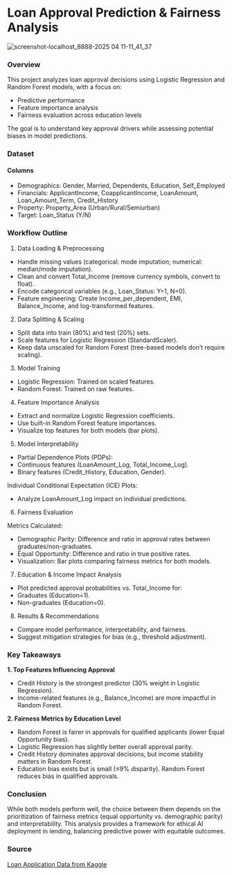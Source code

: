 # Loan Approval Prediction & Fairness Analysis

![screenshot-localhost_8888-2025 04 11-11_41_37](https://github.com/user-attachments/assets/0d7c2ca9-7673-498b-be1d-6130d659a208)

### Overview

This project analyzes loan approval decisions using Logistic Regression and Random Forest models, with a focus on:

- Predictive performance
- Feature importance analysis
- Fairness evaluation across education levels

The goal is to understand key approval drivers while assessing potential biases in model predictions.

### Dataset

#### Columns
- Demographics: Gender, Married, Dependents, Education, Self_Employed
- Financials: ApplicantIncome, CoapplicantIncome, LoanAmount, Loan_Amount_Term, Credit_History
- Property: Property_Area (Urban/Rural/Semiurban)
- Target: Loan_Status (Y/N)

### Workflow Outline

1. Data Loading & Preprocessing
- Handle missing values (categorical: mode imputation; numerical: median/mode imputation).
- Clean and convert Total_Income (remove currency symbols, convert to float).
- Encode categorical variables (e.g., Loan_Status: Y=1, N=0).
- Feature engineering: Create Income_per_dependent, EMI, Balance_Income, and log-transformed features.

2. Data Splitting & Scaling
- Split data into train (80%) and test (20%) sets.
- Scale features for Logistic Regression (StandardScaler).
- Keep data unscaled for Random Forest (tree-based models don’t require scaling).

3. Model Training
- Logistic Regression: Trained on scaled features.
- Random Forest: Trained on raw features.

4. Feature Importance Analysis
- Extract and normalize Logistic Regression coefficients.
- Use built-in Random Forest feature importances.
- Visualize top features for both models (bar plots).

5. Model Interpretability
- Partial Dependence Plots (PDPs):
- Continuous features (LoanAmount_Log, Total_Income_Log).
- Binary features (Credit_History, Education, Gender).

Individual Conditional Expectation (ICE) Plots:
- Analyze LoanAmount_Log impact on individual predictions.

6. Fairness Evaluation

Metrics Calculated:
- Demographic Parity: Difference and ratio in approval rates between graduates/non-graduates.
- Equal Opportunity: Difference and ratio in true positive rates.
- Visualization: Bar plots comparing fairness metrics for both models.

7. Education & Income Impact Analysis
- Plot predicted approval probabilities vs. Total_Income for:
- Graduates (Education=1).
- Non-graduates (Education=0).

8. Results & Recommendations
- Compare model performance, interpretability, and fairness.
- Suggest mitigation strategies for bias (e.g., threshold adjustment).

### Key Takeaways

**1. Top Features Influencing Approval**
- Credit History is the strongest predictor (30% weight in Logistic Regression).
- Income-related features (e.g., Balance_Income) are more impactful in Random Forest.

**2. Fairness Metrics by Education Level**
- Random Forest is fairer in approvals for qualified applicants (lower Equal Opportunity bias).
- Logistic Regression has slightly better overall approval parity.
- Credit History dominates approval decisions, but income stability matters in Random Forest.
- Education bias exists but is small (≤9% disparity). Random Forest reduces bias in qualified approvals.

### Conclusion

While both models perform well, the choice between them depends on the prioritization of fairness metrics (equal opportunity vs. demographic parity) and interpretability. This analysis provides a framework for ethical AI deployment in lending, balancing predictive power with equitable outcomes.

### Source

[Loan Application Data from Kaggle](https://www.kaggle.com/datasets/vipin20/loan-application-data)


